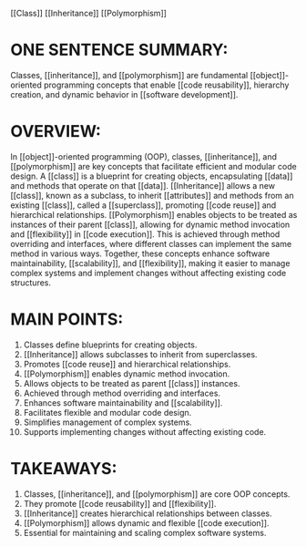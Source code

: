 [[Class]]
[[Inheritance]]
[[Polymorphism]]

# ONE SENTENCE SUMMARY:
Classes, [[inheritance]], and [[polymorphism]] are fundamental [[object]]-oriented programming concepts that enable [[code reusability]], hierarchy creation, and dynamic behavior in [[software development]].

# OVERVIEW:
In [[object]]-oriented programming (OOP), classes, [[inheritance]], and [[polymorphism]] are key concepts that facilitate efficient and modular code design. A [[class]] is a blueprint for creating objects, encapsulating [[data]] and methods that operate on that [[data]]. [[Inheritance]] allows a new [[class]], known as a subclass, to inherit [[attributes]] and methods from an existing [[class]], called a [[superclass]], promoting [[code reuse]] and hierarchical relationships. [[Polymorphism]] enables objects to be treated as instances of their parent [[class]], allowing for dynamic method invocation and [[flexibility]] in [[code execution]]. This is achieved through method overriding and interfaces, where different classes can implement the same method in various ways. Together, these concepts enhance software maintainability, [[scalability]], and [[flexibility]], making it easier to manage complex systems and implement changes without affecting existing code structures.

# MAIN POINTS:
1. Classes define blueprints for creating objects.
2. [[Inheritance]] allows subclasses to inherit from superclasses.
3. Promotes [[code reuse]] and hierarchical relationships.
4. [[Polymorphism]] enables dynamic method invocation.
5. Allows objects to be treated as parent [[class]] instances.
6. Achieved through method overriding and interfaces.
7. Enhances software maintainability and [[scalability]].
8. Facilitates flexible and modular code design.
9. Simplifies management of complex systems.
10. Supports implementing changes without affecting existing code.

# TAKEAWAYS:
1. Classes, [[inheritance]], and [[polymorphism]] are core OOP concepts.
2. They promote [[code reusability]] and [[flexibility]].
3. [[Inheritance]] creates hierarchical relationships between classes.
4. [[Polymorphism]] allows dynamic and flexible [[code execution]].
5. Essential for maintaining and scaling complex software systems.